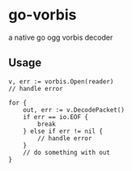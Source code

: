 # go-vorbis
a native go ogg vorbis decoder

## Usage

	v, err := vorbis.Open(reader)
	// handle error

	for {
		out, err := v.DecodePacket()
		if err == io.EOF {
			break
		} else if err != nil {
			// handle error
		}
		// do something with out
	}